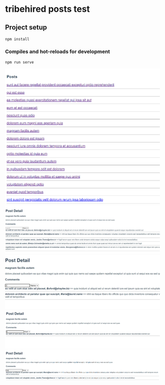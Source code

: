 # tribehired posts test

## Project setup
```
npm install
```

### Compiles and hot-reloads for development
```
npm run serve
```

![Posts](https://github.com/newbiew/tribehired-posts-test/blob/main/img/posts.PNG)
![Post detail](https://github.com/newbiew/tribehired-posts-test/blob/main/img/post-detail.PNG)
![Comment search name](https://github.com/newbiew/tribehired-posts-test/blob/main/img/comment-search-by-name.PNG)
![Comment search email](https://github.com/newbiew/tribehired-posts-test/blob/main/img/comment-search-by-email.PNG)
![Comment search body](https://github.com/newbiew/tribehired-posts-test/blob/main/img/comment-search-by-body.PNG)